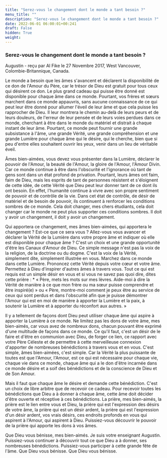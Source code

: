 ```yaml
---
title: "Serez-vous le changement dont le monde a tant besoin ?"
menu_title: ""
description: "Serez-vous le changement dont le monde a tant besoin ?"
date: 2022-06-01 06:00:01+00:241
draft: False
hidden: True
weight:
---
```

### Serez-vous le changement dont le monde a tant besoin ?

Augustin - reçu par Al Fike le 27 Novembre 2017, West Vancouver, Colombie-Britannique, Canada.

Le monde a besoin que les âmes s'avancent et déclarent la disponibilité de ce don de l'Amour du Père, car le trésor de Dieu est gratuit pour tous ceux qui désirent ce don. Le plus grand cadeau qui puisse être donné est disponible pour chaque âme dans ce monde. Pourtant, vos frères et sœurs marchent dans ce monde appauvris, sans aucune connaissance de ce qui peut leur être donné pour allumer l'éveil de leur âme et que cela puisse les rapprocher de Dieu. Il leur montrera le chemin au-delà de leurs peurs et de leurs douleurs, de l'erreur de leur pensée et de leurs voies perdues dans ce monde, cherchant à être dans le monde du matériel et distrait à chaque instant de leur âme. Pourtant, ce monde peut fournir une grande subsistance à l'âme, une grande Vérité, une grande compréhension et une grande Lumière pour chaque âme qui le désire, qui le cherche, bien que si peu d'entre elles souhaitent ouvrir les yeux, venir dans un lieu de véritable éveil.

Âmes bien-aimées, vous devez vous présenter dans la Lumière, déclarer le pouvoir de l'Amour, la beauté de l'Amour, la gloire de l'Amour, l'Amour Divin. Car ce monde continue à être dans l'obscurité et l'ignorance où tant de gens sont dans un état profond de privation. Pourtant, leurs âmes ont faim, faim de Dieu, mais les esprits de tant de personnes résistent et s'éloignent de cette idée, de cette Vérité que Dieu peut leur donner tant de ce dont ils ont besoin. En effet, l'humanité continue à vivre avec son propre sentiment de pouvoir et de contrôle de la vie. Dans cet état de contrôle, de désir de matériel et de besoin de pouvoir, ils continuent à renforcer les conditions sombres de ce monde. Cela doit changer, mes chers étudiants, cela doit changer car le monde ne peut plus supporter ces conditions sombres. Il doit y avoir un changement, il doit y avoir un changement.

Qui apportera ce changement, mes âmes bien-aimées, qui apportera le changement ? Est-ce que ce sera vous ? Allez-vous vous avancer et déclarer la Vérité de la Lumière dans votre propre âme et indiquer où elle est disponible pour chaque âme ? C'est un choix et une grande opportunité d'être les Canaux d'Amour de Dieu. Ce simple message n'est pas la voix de la religion, de la doctrine ou du dogme. C'est la voix de la Vérité, simplement dite, simplement illustrée en vous. Marchez dans ce monde dans cette Lumière. Prononcez cette Vérité depuis votre cœur et votre âme. Permettez à Dieu d'inspirer d'autres âmes à travers vous. Tout ce qui est requis est un simple désir en vous et si vous ne savez pas quoi dire, dites cette prière : * « Père, mets les mots sur mes lèvres. Aide-moi à dire la Vérité de manière à ce que mon frère ou ma sœur puisse comprendre et être inspiré(e) » ou  « Père, montre-moi comment je peux être au service de ceux qui sont perdus et dans l'obscurité afin que je puisse démontrer l'Amour qui est en moi de manière à apporter la Lumière et la paix, à soutenir la Lumière et à apporter du réconfort aux autres. »

Il y a tellement de façons dont Dieu peut utiliser chaque âme qui aspire à apporter la Lumière à ce monde. Ne limitez pas les dons de votre âme, mes bien-aimés, car vous avez de nombreux dons, chacun pouvant être exprimé d'une multitude de façons dans ce monde. Ce qu'il faut, c'est un désir de le faire et d'être en communion avec Dieu, de forger ce lien, ce rapport avec votre Père Céleste et de permettre à cette merveilleuse connexion d'apporter de nombreuses bénédictions à travers vous et en vous. C'est simple, âmes bien-aimées, c'est simple. Car la Vérité la plus puissante de toutes est que l'Amour, l'Amour, est ce qui est nécessaire pour chaque vie, chaque vie dans ce monde, chaque âme qui a le don d'être incarnée dans ce monde désire et a soif des bénédictions et de la conscience de Dieu et de Son Amour. 

Mais il faut que chaque âme le désire et demande cette bénédiction. C'est un choix de libre arbitre que de recevoir ce cadeau. Pour recevoir toutes les bénédictions que Dieu a à donner à chaque âme, cette âme doit décider d'être ouverte et réceptive à ces bénédictions. La prière, mes bien-aimés, la prière est le lien entre vous et Dieu, la prière qui est l'expression des désirs de votre âme, la prière qui est un désir ardent, la prière qui est l'expression d'un désir ardent, vos vrais désirs, ces endroits profonds en vous qui aspirent à l'Amour, qui aspirent à Dieu. Puissiez-vous découvrir le pouvoir de la prière qui apporte les dons à vos âmes.

Que Dieu vous bénisse, mes bien-aimés. Je suis votre enseignant Augustin. Puissiez-vous continuer à découvrir tout ce que Dieu a à donner, ses nombreuses bénédictions. Puissiez-vous participer à cette grande fête de l'âme. Que Dieu vous bénisse. Que Dieu vous bénisse.
